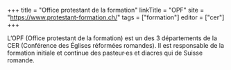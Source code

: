 +++
title = "Office protestant de la formation"
linkTitle = "OPF"
site = "https://www.protestant-formation.ch/"
tags = ["formation"]
editor = ["cer"]
+++

L’OPF (Office protestant de la formation) est un des 3 départements de la CER (Conférence des Églises réformées romandes). Il est responsable de la formation initiale et continue des pasteur·es et diacres qui de Suisse romande.
